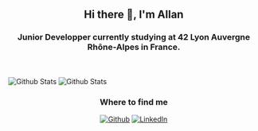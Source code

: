 <div align=center>
<h2>
  <strong>Hi there 👋, I'm Allan</strong>
</h2>
 <h3>Junior Developper currently studying at 42 Lyon Auvergne Rhône-Alpes in France.</h3>
</div>
<p>
  <br>
  <br>
  <img align=top src="https://github-readme-stats.vercel.app/api?username=hor4tio&show_icons=true&title_color=c9d1d9&icon_color=703cba&text_color=bdc5cd&bg_color=0d1117&hide_border=true" alt="Github Stats"/>
  <img align=top  src="https://github-readme-stats.vercel.app/api/top-langs/?username=hor4tio&layout=compact&title_color=c9d1d9&icon_color=703cba&text_color=bdc5cd&bg_color=0d1117&hide_border=true" alt="Github Stats"/>
</p>
<h3 align=center>Where to find me</h3>
<p align=center><a href="https://github.com/hor4tio" target="_blank"><img alt="Github" src="https://img.shields.io/badge/GitHub-%2312100E.svg?&style=for-the-badge&logo=Github&logoColor=white" /></a> <a href="https://www.linkedin.com/in/allan-ganoun/" target="_blank"><img alt="LinkedIn" src="https://img.shields.io/badge/linkedin-%230077B5.svg?&style=for-the-badge&logo=linkedin&logoColor=white" /></a>
</p>
